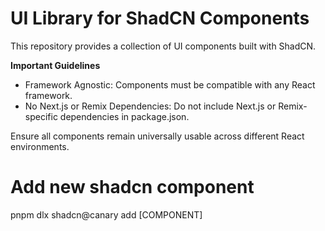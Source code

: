 # UI Library for ShadCN Components
This repository provides a collection of UI components built with ShadCN.

**Important Guidelines**
- Framework Agnostic: Components must be compatible with any React framework.
- No Next.js or Remix Dependencies: Do not include Next.js or Remix-specific dependencies in package.json.

Ensure all components remain universally usable across different React environments.


# Add new shadcn component
pnpm dlx shadcn@canary add [COMPONENT]